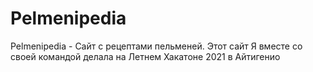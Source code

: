 # Pelmenipedia

Pelmenipedia - Сайт с рецептами пельменей.
Этот сайт Я вместе со своей командой делала на Летнем Хакатоне 2021 в Айтигенио

